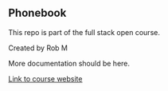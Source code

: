 ## Phonebook

This repo is part of the full stack open course.  

Created by Rob M

More documentation should be here.

[Link to course website](http://fullstackopen.com/en/)